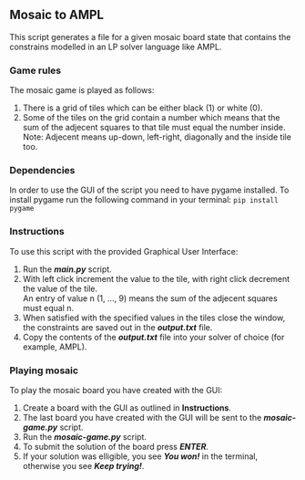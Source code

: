 ## Mosaic to AMPL 
This script generates a file for a given mosaic board state that contains the constrains modelled in an LP solver language like AMPL.


### Game rules
The mosaic game is played as follows:
1. There is a grid of tiles which can be either black (1) or white (0).
2. Some of the tiles on the grid contain a number which means that the sum of the adjecent squares to that tile must equal the number inside.
Note: Adjecent means up-down, left-right, diagonally and the inside tile too.

### Dependencies
In order to use the GUI of the script you need to have pygame installed.
To install pygame run the following command in your terminal:
``pip install pygame``

### Instructions
To use this script with the provided Graphical User Interface:
1. Run the ***main.py*** script.
2. With left click increment the value to the tile, with right click decrement the value of the tile.<br />
An entry of value n (1, ..., 9) means the sum of the adjecent squares must equal n.
3. When satisfied with the specified values in the tiles close the window, the constraints are saved out in the ***output.txt*** file.
4. Copy the contents of the ***output.txt*** file into your solver of choice (for example, AMPL).

### Playing mosaic
To play the mosaic board you have created with the GUI:
1. Create a board with the GUI as outlined in **Instructions**.
2. The last board you have created with the GUI will be sent to the ***mosaic-game.py*** script.
3. Run the ***mosaic-game.py*** script.
4. To submit the solution of the board press ***ENTER***.
5. If your solution was elligible, you see ***You won!*** in the terminal, otherwise you see ***Keep trying!***.
